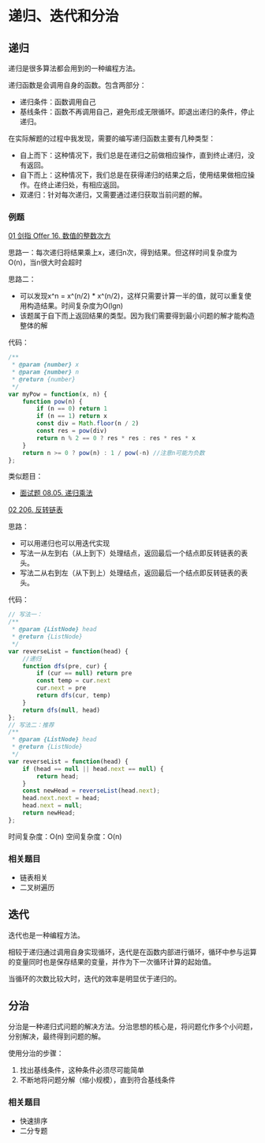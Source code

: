 # 递归、迭代和分治

## 递归
递归是很多算法都会用到的一种编程方法。

递归函数是会调用自身的函数。包含两部分：
- 递归条件：函数调用自己
- 基线条件：函数不再调用自己，避免形成无限循环。即退出递归的条件，停止递归。

在实际解题的过程中我发现，需要的编写递归函数主要有几种类型：
- 自上而下：这种情况下，我们总是在递归之前做相应操作，直到终止递归，没有返回。
- 自下而上：这种情况下，我们总是在获得递归的结果之后，使用结果做相应操作。在终止递归处，有相应返回。
- 双递归：针对每次递归，又需要通过递归获取当前问题的解。

### 例题
[01 剑指 Offer 16. 数值的整数次方](https://leetcode-cn.com/problems/shu-zhi-de-zheng-shu-ci-fang-lcof/)

思路一：每次递归将结果乘上x，递归n次，得到结果。但这样时间复杂度为O(n)，当n很大时会超时

思路二：

- 可以发现x^n = x^(n/2) * x^(n/2)，这样只需要计算一半的值，就可以重复使用构造结果。时间复杂度为O(lgn)
- 该题属于自下而上返回结果的类型。因为我们需要得到最小问题的解才能构造整体的解

代码：
```javascript
/**
 * @param {number} x
 * @param {number} n
 * @return {number}
 */
var myPow = function(x, n) {
    function pow(n) {
        if (n == 0) return 1
        if (n == 1) return x
        const div = Math.floor(n / 2)
        const res = pow(div)
        return n % 2 == 0 ? res * res : res * res * x
    }
    return n >= 0 ? pow(n) : 1 / pow(-n) //注意n可能为负数
};
```
类似题目：
- [面试题 08.05. 递归乘法](https://leetcode-cn.com/problems/recursive-mulitply-lcci/)

[02 206. 反转链表](https://leetcode-cn.com/problems/reverse-linked-list/)

思路：
- 可以用递归也可以用迭代实现
- 写法一从左到右（从上到下）处理结点，返回最后一个结点即反转链表的表头。
- 写法二从右到左（从下到上）处理结点，返回最后一个结点即反转链表的表头。

代码：
```javascript
// 写法一：
/**
 * @param {ListNode} head
 * @return {ListNode}
 */
var reverseList = function(head) {
    //递归
    function dfs(pre, cur) {
        if (cur == null) return pre
        const temp = cur.next
        cur.next = pre
        return dfs(cur, temp)
    }
    return dfs(null, head)
};
// 写法二：推荐
/**
 * @param {ListNode} head
 * @return {ListNode}
 */
var reverseList = function(head) {
    if (head == null || head.next == null) {
        return head;
    }
    const newHead = reverseList(head.next);
    head.next.next = head;
    head.next = null;
    return newHead;
};
```
时间复杂度：O(n)
空间复杂度：O(n)

### 相关题目
- 链表相关
- 二叉树遍历

## 迭代
迭代也是一种编程方法。

相较于递归通过调用自身实现循环，迭代是在函数内部进行循环，循环中参与运算的变量同时也是保存结果的变量，并作为下一次循环计算的起始值。

当循环的次数比较大时，迭代的效率是明显优于递归的。

## 分治
分治是一种递归式问题的解决方法。分治思想的核心是，将问题化作多个小问题，分别解决，最终得到问题的解。

使用分治的步骤：
1. 找出基线条件，这种条件必须尽可能简单
2. 不断地将问题分解（缩小规模），直到符合基线条件

### 相关题目
- 快速排序
- 二分专题


